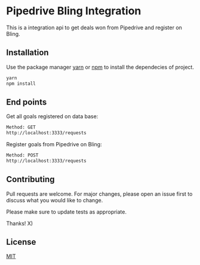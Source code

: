# Pipedrive Bling Integration

This is a integration api to get deals won from Pipedrive and register on Bling.

## Installation

Use the package manager [yarn](https://yarnpkg.com/) or
[npm](https://www.npmjs.com/) to install the dependecies of project.

```bash
yarn
npm install
```

## End points

Get all goals registered on data base:

```bash
Method: GET
http://localhost:3333/requests
```

Register goals from Pipedrive on Bling:

```bash
Method: POST
http://localhost:3333/requests
```

## Contributing
Pull requests are welcome. For major changes, please open an issue first to discuss what you would like to change.

Please make sure to update tests as appropriate.

Thanks! X)

## License
[MIT](https://choosealicense.com/licenses/mit/)
